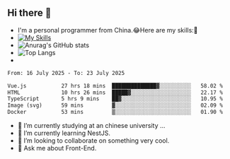 ## Hi there 👋
- I'm a personal programmer from China.😂Here are my skills:🤔
- [![My Skills](https://skillicons.dev/icons?i=js,html,css,vue,typescript,java,golang)](https://skillicons.dev)
- ![Anurag's GitHub stats](https://github-readme-stats.vercel.app/api?username=FluffyChi-Xing&count_private=true&show_icons=true&theme=radical)
- ![Top Langs](https://github-readme-stats.vercel.app/api/top-langs/?username=FluffyChi-Xing)
- <!--START_SECTION:waka-->

```txt
From: 16 July 2025 - To: 23 July 2025

Vue.js           27 hrs 18 mins  ██████████████▓░░░░░░░░░░   58.02 %
HTML             10 hrs 26 mins  █████▓░░░░░░░░░░░░░░░░░░░   22.17 %
TypeScript       5 hrs 9 mins    ██▓░░░░░░░░░░░░░░░░░░░░░░   10.95 %
Image (svg)      59 mins         ▓░░░░░░░░░░░░░░░░░░░░░░░░   02.09 %
Docker           53 mins         ▒░░░░░░░░░░░░░░░░░░░░░░░░   01.90 %
```

<!--END_SECTION:waka-->
- 🔭 I’m currently studying at an chinese university ...
- 🌱 I’m currently learning NestJS.
- 👯 I’m looking to collaborate on something very cool.
- 💬 Ask me about Front-End.
